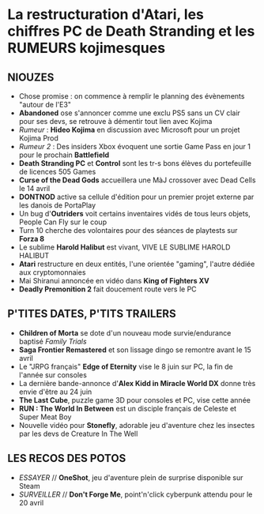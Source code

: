 # La restructuration d'Atari, les chiffres PC de Death Stranding et les RUMEURS kojimesques

## NIOUZES

- Chose promise : on commence à remplir le planning des évènements "autour de l'E3"
- **Abandoned** ose s'annoncer comme une exclu PS5 sans un CV clair pour ses devs, se retrouve à démentir tout lien avec Kojima
- *Rumeur* : **Hideo Kojima** en discussion avec Microsoft pour un projet Kojima Prod
- *Rumeur 2* : Des insiders Xbox évoquent une sortie Game Pass en jour 1 pour le prochain **Battlefield**
- **Death Stranding PC** et **Control** sont les tr-s bons élèves du portefeuille de licences 505 Games
- **Curse of the Dead Gods** accueillera une MàJ crossover avec Dead Cells le 14 avril
- **DONTNOD** active sa cellule d'édition pour un premier projet externe par les danois de PortaPlay
- Un bug d'**Outriders** voit certains inventaires vidés de tous leurs objets, People Can Fly sur le coup
- Turn 10 cherche des volontaires pour des séances de playtests sur **Forza 8**
- Le sublime **Harold Halibut** est vivant, VIVE LE SUBLIME HAROLD HALIBUT
- **Atari** restructure en deux entités, l'une orientée "gaming", l'autre dédiée aux cryptomonnaies
- Mai Shiranui annoncée en vidéo dans **King of Fighters XV**
- **Deadly Premonition 2** fait doucement route vers le PC

## P'TITES DATES, P'TITS TRAILERS

- **Children of Morta** se dote d'un nouveau mode survie/endurance baptisé *Family Trials*
- **Saga Frontier Remastered** et son lissage dingo se remontre avant le 15 avril
- Le "JRPG français" **Edge of Eternity** vise le 8 juin sur PC, la fin de l'année sur consoles
- La dernière bande-annonce d'**Alex Kidd in Miracle World DX** donne très envie d'être au 24 juin
- **The Last Cube**, puzzle game 3D pour consoles et PC, vise cette année
- **RUN : The World In Between** est un disciple français de Celeste et Super Meat Boy
- Nouvelle vidéo pour **Stonefly**, adorable jeu d'aventure chez les insectes par les devs de Creature In The Well

## LES RECOS DES POTOS

- *ESSAYER* // **OneShot**, jeu d'aventure plein de surprise disponible sur Steam
- *SURVEILLER* // **Don't Forge Me**, point'n'click cyberpunk attendu pour le 20 avril
